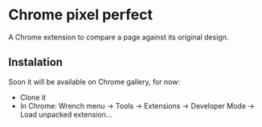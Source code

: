 # Chrome pixel perfect

A Chrome extension to compare a page against its original design.

## Instalation

Soon it will be available on Chrome gallery, for now:

- Clone it
- In Chrome: Wrench menu -> Tools -> Extensions -> Developer Mode ->  Load unpacked extension...
